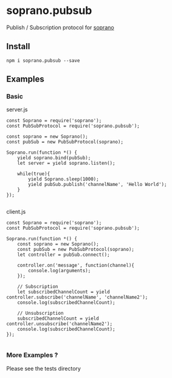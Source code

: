 # soprano.pubsub
Publish / Subscription protocol for [soprano](https://www.npmjs.com/package/soprano)

## Install
```
npm i soprano.pubsub --save
```

## Examples

### Basic


server.js

```
const Soprano = require('soprano');
const PubSubProtocol = require('soprano.pubsub');

const soprano = new Soprano();
const pubSub = new PubSubProtocol(soprano);

Soprano.run(function *() {
    yield soprano.bind(pubSub);
    let server = yield soprano.listen();

    while(true){
        yield Soprano.sleep(1000);
        yield pubSub.publish('channelName', 'Hello World');
    }
});


```


client.js

```
const Soprano = require('soprano');
const PubSubProtocol = require('soprano.pubsub');

Soprano.run(function *() {
    const soprano = new Soprano();
    const pubSub = new PubSubProtocol(soprano);
    let controller = pubSub.connect();

    controller.on('message', function(channel){
        console.log(arguments);
    });

    // Subscription
    let subscribedChannelCount = yield controller.subscribe('channelName', 'channelName2');
    console.log(subscribedChannelCount);

    // Unsubscription
    subscribedChannelCount = yield controller.unsubscribe('channelName2');
    console.log(subscribedChannelCount);
});


```





### More Examples ?
Please see the tests directory
